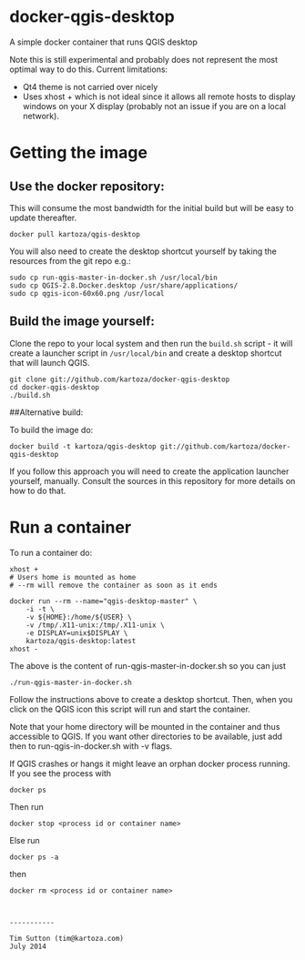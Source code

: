 docker-qgis-desktop
===================

A simple docker container that runs QGIS desktop

Note this is still experimental and probably does not represent
the most optimal way to do this. Current limitations:

* Qt4 theme is not carried over nicely
* Uses xhost + which is not ideal since it allows all remote
  hosts to display windows on your X display (probably not
  an issue if you are on a local network).


# Getting the image

## Use the docker repository:

This will consume the most bandwidth for the initial build but 
will be easy to update thereafter. 

```
docker pull kartoza/qgis-desktop
```


You will also need to create the
desktop shortcut yourself by taking the resources from the git repo e.g.:


```
sudo cp run-qgis-master-in-docker.sh /usr/local/bin
sudo cp QGIS-2.8.Docker.desktop /usr/share/applications/
sudo cp qgis-icon-60x60.png /usr/local
```


## Build the image yourself:

Clone the repo to your local system and then run the ``build.sh`` 
script - it will create a launcher script in `/usr/local/bin`
and create a desktop shortcut that will launch QGIS. 

```
git clone git://github.com/kartoza/docker-qgis-desktop
cd docker-qgis-desktop
./build.sh
```

##Alternative build:

To build the image do:

```
docker build -t kartoza/qgis-desktop git://github.com/kartoza/docker-qgis-desktop
```

If you follow this approach you will need to create the 
application launcher yourself, manually. Consult the sources in this
repository for more details on how to do that.

# Run a container

To run a container do:

```
xhost +
# Users home is mounted as home
# --rm will remove the container as soon as it ends

docker run --rm --name="qgis-desktop-master" \
	-i -t \
	-v ${HOME}:/home/${USER} \
	-v /tmp/.X11-unix:/tmp/.X11-unix \
	-e DISPLAY=unix$DISPLAY \
	kartoza/qgis-desktop:latest 
xhost -
```
The above is the content of run-qgis-master-in-docker.sh so you can just
```
./run-qgis-master-in-docker.sh
```

Follow the instructions above to create a desktop shortcut. Then, when you
click on the QGIS icon this script will run and start the container. 

Note that your home directory will be mounted in the container and thus
accessible to QGIS. If you want other directories to be available, just add
then to run-qgis-in-docker.sh with -v flags. 

If QGIS crashes or hangs it might leave an orphan docker process running. If
you see the process with 
```
docker ps
```
Then run 
```
docker stop <process id or container name>
```
Else run 
```
docker ps -a
```
then
```
docker rm <process id or container name>



-----------

Tim Sutton (tim@kartoza.com)
July 2014
